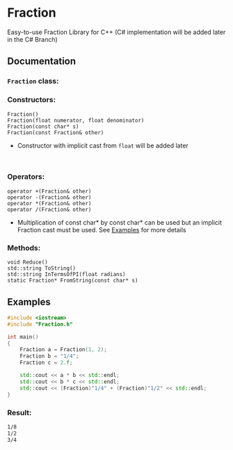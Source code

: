 # Fraction
Easy-to-use Fraction Library for C++ (C# implementation will be added later in the C# Branch)


## Documentation

### `Fraction` class:

### Constructors:</br>
`Fraction()` </br>
`Fraction(float numerator, float denominator)`</br>
`Fraction(const char* s)`</br>
`Fraction(const Fraction& other)`</br>
- Constructor with implicit cast from `float` will be added later</br>
</br>

### Operators:</br>
`operator +(Fraction& other)`</br>
`operator -(Fraction& other)`</br>
`operator *(Fraction& other)`</br>
`operator /(Fraction& other)`</br>
- Multiplication of const char* by const char* can be used but an implicit Fraction cast must be used. See [Examples](#Examples) for more details</br>


### Methods:</br>
`void Reduce()`</br>
`std::string ToString()`</br>
`std::string InTermsOfPI(float radians)`</br>
`static Fraction* FromString(const char* s)`</br>

## Examples

```cpp
#include <iostream>
#include "Fraction.h"

int main()
{
    Fraction a = Fraction(1, 2);
    Fraction b = "1/4";
    Fraction c = 2.f;

    std::cout << a * b << std::endl;
    std::cout << b * c << std::endl;
    std::cout << (Fraction)"1/4" + (Fraction)"1/2" << std::endl;
}
```

### Result:
```bash
1/8
1/2
3/4
```